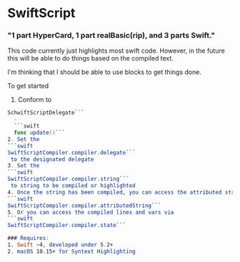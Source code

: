 # SwiftScript

### "1 part HyperCard, 1 part realBasic(rip), and 3 parts Swift."

This code currently just highlights most swift code. However, in the future this will be able to do things based on the compiled text.

I'm thinking that I should be able to use blocks to get things done.

To get started
1. Conform to 
```swift
SchwiftScriptDelegate```
  - 
  ```swift
  func update()```
2. Set the 
```swift
SwiftScriptCompiler.compiler.delegate```
 to the designated delegate
3. Set the 
```swift
SwiftScriptCompiler.compiler.string```
 to string to be compiled or highlighted
4. Once the string has been compiled, you can access the attributed strings via 
```swift
SwiftScriptCompiler.compiler.attributedString```
5. Or you can access the compiled lines and vars via 
```swift
SwiftScriptCompiler.compiler.state```

### Requires:
1. Swift ~4, developed under 5.2+
2. macOS 10.15+ for Syntext Highlighting
